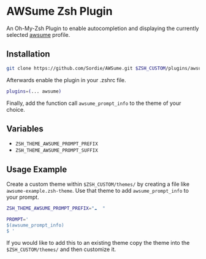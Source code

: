 # AWSume Zsh Plugin
An Oh-My-Zsh Plugin to enable autocompletion and displaying the currently selected [awsume](https://github.com/trek10inc/awsume) profile.

## Installation
```sh
git clone https://github.com/Sordie/AWSume.git $ZSH_CUSTOM/plugins/awsume/
```

Afterwards enable the plugin in your .zshrc file.
```sh
plugins=(... awsume)
```

Finally, add the function call `awsume_prompt_info` to the theme of your choice.

## Variables
- `ZSH_THEME_AWSUME_PROMPT_PREFIX`
- `ZSH_THEME_AWSUME_PROMPT_SUFFIX`

## Usage Example
Create a custom theme within `$ZSH_CUSTOM/themes/` by creating a file like `awsume-example.zsh-theme`.
Use that theme to add `awsume_prompt_info` to your prompt.
```sh
ZSH_THEME_AWSUME_PROMPT_PREFIX="☁️  "

PROMPT='
$(awsume_prompt_info)
$ '
```

If you would like to add this to an existing theme copy the theme into the `$ZSH_CUSTOM/themes/` and then customize it.
